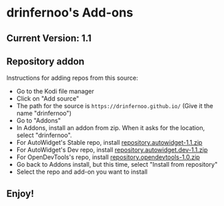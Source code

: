 # drinfernoo's Add-ons
## Current Version: 1.1

## Repository addon

Instructions for adding repos from this source:

<p align="right">
  <ul>
    <li>Go to the Kodi file manager</li>
    <li>Click on "Add source"</li>
    <li>The path for the source is <code>https://drinfernoo.github.io/</code> (Give it the name "drinfernoo")</li>
    <li>Go to "Addons"</li>
    <li>In Addons, install an addon from zip. When it asks for the location, select "drinfernoo".
    <li>For AutoWidget's Stable repo, install <a href="repository.autowidget-1.1.zip">repository.autowidget-1.1.zip</a></li>
    <li>For AutoWidget's Dev repo, install <a href="repository.autowidget.dev-1.1.zip">repository.autowidget.dev-1.1.zip</a></li>
	<li>For OpenDevTools's repo, install <a href="repository.opendevtools-1.0.zip">repository.opendevtools-1.0.zip</a></li>
    <li>Go back to Addons install, but this time, select "Install from repository"</li>
    <li>Select the repo and add-on you want to install</li>
  </ul>
</p>

## Enjoy!

